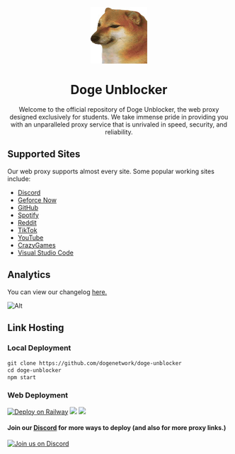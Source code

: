 <div align='center'>
  
![Alt](public/doge.jpg)
# Doge Unblocker
Welcome to the official repository of Doge Unblocker, the web proxy designed exclusively for students. We take immense pride in providing you with an unparalleled proxy service that is unrivaled in speed, security, and reliability.
</div>

## Supported Sites
Our web proxy supports almost every site. Some popular working sites include:
- [Discord](https://discord.com)
- [Geforce Now](https://play.geforcenow.com)
- [GitHub](https://github.com)
- [Spotify](https://spotify.com)
- [Reddit](https://reddit.com)
- [TikTok](https://tiktok.com)
- [YouTube](https://youtube.com)
- [CrazyGames](https://crazygames.com)
- [Visual Studio Code](https://vscode.dev)

## Analytics
You can view our changelog [here.](changelog.md)

![Alt](https://repobeats.axiom.co/api/embed/cd46b2adf8ad19db6d9d555dfe9c81de616a5a80.svg "Repobeats analytics image")

## Link Hosting
### Local Deployment
```
git clone https://github.com/dogenetwork/doge-unblocker
cd doge-unblocker
npm start
```
### Web Deployment
[![Deploy on Railway](https://railway.app/button.svg)](https://railway.app/template/h7StcI?referralCode=u82tqg)
<a href="https://render.com/deploy?repo=https://github.com/dogenetwork/doge-unblocker">
<img src="https://raw.githubusercontent.com/BinBashBanana/deploy-buttons/main/buttons/remade/render.svg"></img></a>
<a href="https://app.cyclic.sh/api/app/deploy/dogeproxy/doge-unblocker">
<img src="https://camo.githubusercontent.com/607221ca4be547dd929fca7c997a93dfaf1f7b06a1baacaf25b44cf5405c9f91/68747470733a2f2f62696e6261736862616e616e612e6769746875622e696f2f6465706c6f792d627574746f6e732f627574746f6e732f72656d6164652f6379636c69632e737667"></img></a>
<br>
#### Join our <a href="https://discord.gg/sWPHCdxCPU">Discord</a> for more ways to deploy (and also for more proxy links.)
[![Join us on Discord](https://invidget.switchblade.xyz/sWPHCdxCPU?theme=dark)](https://discord.gg/sWPHCdxCPU)



